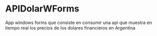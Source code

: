 # APIDolarWForms
App windows forms que consiste en consumir una api que muestra en tiempo real los precios de los dolares financieros en Argentina
